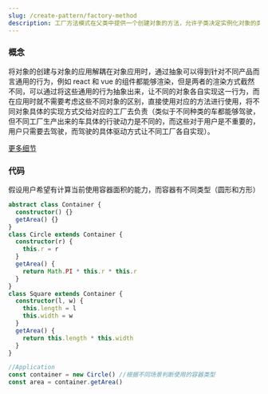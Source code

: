 ```yaml
---
slug: /create-pattern/factory-method
description: 工厂方法模式在父类中提供一个创建对象的方法，允许子类决定实例化对象的类型
---
```


### 概念

将对象的创建与对象的应用解耦在对象应用时，通过抽象可以得到针对不同产品而言通用的行为，例如 react 和 vue 的组件都能够渲染，但是两者的渲染方式截然不同，可以通过将这些通用的行为抽象出来，让不同的对象各自实现这一行为，而在应用时就不需要考虑这些不同对象的区别，直接使用对应的方法进行使用，将不同对象具体的实现方式交给对应的工厂去负责（类似于不同种类的车都能够驾驶，但不同工厂生产出来的车具体的行驶动力是不同的，而这些对于用户是不重要的，用户只需要去驾驶，而驾驶的具体驱动方式让不同工厂各自实现）。

[更多细节](https://refactoringguru.cn/design-patterns/factory-method)

### 代码

假设用户希望有计算当前使用容器面积的能力，而容器有不同类型（圆形和方形）

```typescript
abstract class Container {
  constructor() {}
  getArea() {}
}
class Circle extends Container {
  constructor(r) {
    this.r = r
  }
  getArea() {
    return Math.PI * this.r * this.r
  }
}
class Square extends Container {
  constructor(l, w) {
    this.length = l
    this.width = w
  }
  getArea() {
    return this.length * this.width
  }
}

//Application
const container = new Circle() //根据不同场景判断使用的容器类型
const area = container.getArea()
```
